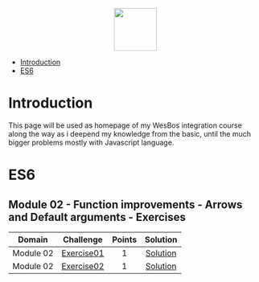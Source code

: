 
<p align="center">
    <a href="https://www.hackerrank.com/alejandro_lopez1">
        <img height=85 src="https://wesbos.com/static/46c8f12c015f9bdd7cccd17d294da646/497c6/logo.png">
    </a>
</p>

* [Introduction](#Introduction)
* [ES6](#ES6)

# Introduction

<p>
	This page will be used as homepage of my WesBos integration course along the way as i deepend my knowledge from the basic, until the much bigger problems mostly with Javascript language. 
</p>

# ES6

## Module 02 - Function improvements - Arrows and Default arguments - Exercises

| Domain |                                                Challenge                                                | Points |                                                                                   Solution                                                                                  |
|:------:|:-------------------------------------------------------------------------------------------------------:|:------:|:---------------------------------------------------------------------------------------------------------------------------------------------------------------------------:|
|  Module 02  | [Exercise01](https://github.com/alpz13/JavaScript-Portfolio/blob/master/WesBos/module02/exercises/exercise01.html)| 1 | [Solution](https://github.com/alpz13/JavaScript-Portfolio/blob/master/WesBos/module02/exercises/exercise01-solution.html) | 
|  Module 02  | [Exercise02](https://github.com/alpz13/JavaScript-Portfolio/blob/master/WesBos/module02/exercises/exercise02.html) | 1 | [Solution](https://github.com/alpz13/JavaScript-Portfolio/blob/master/WesBos/module02/exercises/exercise02-solution.html) |
